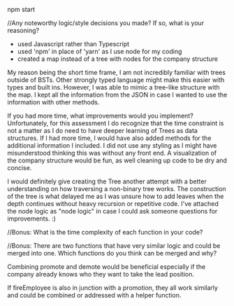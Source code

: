 npm start

//Any noteworthy logic/style decisions you made? If so, what is your reasoning?
- used Javascript rather than Typescript
- used 'npm' in place of 'yarn' as I use node for my coding
- created a map instead of a tree with nodes for the company structure 

My reason being the short time frame, I am not incredibly familiar with trees outside of BSTs. Other strongly typed language might make this easier with types and built ins. However, I was able to mimic a tree-like structure with the map. I kept all the information from the JSON in case I wanted to use the information with other methods.

If you had more time, what improvements would you implement?
Unfortunately, for this assessment I do recognize that the time constraint is not a matter as I do need to have deeper learning of Trees as data structures. If I had more time, I would have also added methods for the additional information I included. I did not use any styling as I might have misunderstood thinking this was without any front end. A visualization of the company structure would be fun, as well cleaning up code to be dry and concise.

I would definitely give creating the Tree another attempt with a better understanding on how traversing a non-binary tree works. The construction of the tree is what delayed me as I was unsure how to add leaves when the depth continues without heavy recursion or repetitive code. I've attached the node logic as "node logic" in case I could ask someone questions for improvements. :)

//Bonus: What is the time complexity of each function in your code?

//Bonus: There are two functions that have very similar logic and could be merged into one. Which functions do you think can be merged and why?

Combining promote and demote would be beneficial especially if the company already knows who they want to take the lead position.

If fireEmployee is also in junction with a promotion, they all work similarly and could be combined or addressed with a helper function.
